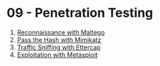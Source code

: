 # 09 - Penetration Testing

1. [Reconnaissance with Maltego](9.1-reconnaissance.md)
2. [Pass the Hash with Mimikatz](9.2-pass-the-hash-with-mimikatz.md)
3. [Traffic Sniffing with Ettercap](9.3-sniffing-and-evasion.md)
4. [Exploitation with Metasploit](9.4-exploitation-with-metasploit.md)
